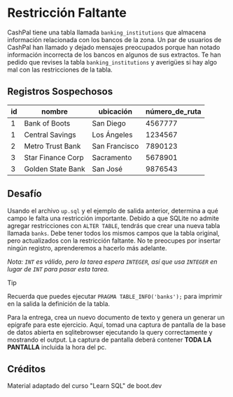 # Restricción Faltante

CashPal tiene una tabla llamada `banking_institutions` que almacena información relacionada con los bancos de la zona. Un par de usuarios de CashPal han llamado y dejado mensajes preocupados porque han notado información incorrecta de los bancos en algunos de sus extractos. Te han pedido que revises la tabla `banking_institutions` y averigües si hay algo mal con las restricciones de la tabla.

## Registros Sospechosos

| id | nombre               | ubicación       | número_de_ruta |
|----|----------------------|-----------------|----------------|
| 1  | Bank of Boots        | San Diego       | 4567777        |
| 1  | Central Savings      | Los Ángeles     | 1234567        |
| 2  | Metro Trust Bank     | San Francisco   | 7890123        |
| 3  | Star Finance Corp    | Sacramento      | 5678901        |
| 3  | Golden State Bank    | San José        | 9876543        |

## Desafío

Usando el archivo `up.sql` y el ejemplo de salida anterior, determina a qué campo le falta una restricción importante. Debido a que SQLite no admite agregar restricciones con `ALTER TABLE`, tendrás que crear una nueva tabla llamada `banks`. Debe tener todos los mismos campos que la tabla original, pero actualizados con la restricción faltante. No te preocupes por insertar ningún registro, aprenderemos a hacerlo más adelante.

*Nota: `INT` es válido, pero la tarea espera `INTEGER`, así que usa `INTEGER` en lugar de `INT` para pasar esta tarea.*

> [!TIP]
> Recuerda que puedes ejecutar `PRAGMA TABLE_INFO('banks');` para imprimir en la salida la definición de la tabla.

Para la entrega, crea un nuevo documento de texto y genera un generar un epígrafe para este ejercicio. Aquí, tomad una captura de pantalla de la base de datos abierta en sqlitebrowser ejecutando la query correctamente y mostrando el output. La captura de pantalla deberá contener **TODA LA PANTALLA** incluida la hora del pc.

## Créditos

Material adaptado del curso "Learn SQL" de boot.dev

